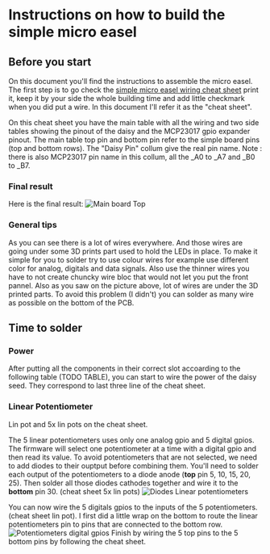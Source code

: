 # Instructions on how to build the simple micro easel

## Before you start
On this document you'll find the instructions to assemble the micro easel. The first step is to go check the [simple micro easel wiring cheat sheet](simple_micro_easel_wiring_cheat_sheet.pdf) print it, keep it by your side the whole building time and add little checkmark when you did put a wire. In this document I'll refer it as the "cheat sheet".

On this cheat sheet you have the main table with all the wiring and two side tables showing the pinout of the daisy and the MCP23017 gpio expander pinout.
The main table top pin and bottom pin refer to the simple board pins (top and bottom rows). The "Daisy Pin" collum give the real pin name. Note : there is also MCP23017 pin name in this collum, all the \_A0 to \_A7 and \_B0 to \_B7.

### Final result
Here is the final result: 
![Main board Top](ressources/pictures/Instructions%20(1).jpg)

### General tips
As you can see there is a lot of wires everywhere. And those wires are going under some 3D prints part used to hold the LEDs in place. To make it simple for you to solder try to use colour wires for example use different color for analog, digitals and data signals. Also use the thinner wires you have to not create chuncky wire bloc that would not let you put the front pannel. Also as you saw on the picture above, lot of wires are under the 3D printed parts. To avoid this problem (I didn't) you can solder as many wire as possible on the bottom of the PCB.

## Time to solder

### Power 
After putting all the components in their correct slot accoarding to the following table (TODO TABLE), you can start to wire the power of the daisy seed. They correspond to last three line of the cheat sheet.

### Linear Potentiometer

Lin pot and 5x lin pots on the cheat sheet.

The 5 linear potentiometers uses only one analog gpio and 5 digital gpios. The firmware will select one potentiometer at a time with a digital gpio and then read its value. To avoid potentiometers that are not selected, we need to add diodes to their ouptput before combining them.
You'll need to solder each output of the potentiometers to a diode anode (**top** pin 5, 10, 15, 20, 25). Then solder all those diodes cathodes together and wire it to the **bottom** pin 30. (cheat sheet 5x lin pots)
![Diodes Linear potentiometers](ressources/pictures/Instructions%20(3).jpg)

You can now wire the 5 digitals gpios to the inputs of the 5 potentiometers. (cheat sheet lin pot). I first did a little wrap on the bottom to route the linear potentiometers pin to pins that are connected to the bottom row. 
![Potentiometers digital gpios](ressources/pictures/Instructions%20(7).jpg)
Finish by wiring the 5 top pins to the 5 bottom pins by following the cheat sheet.


